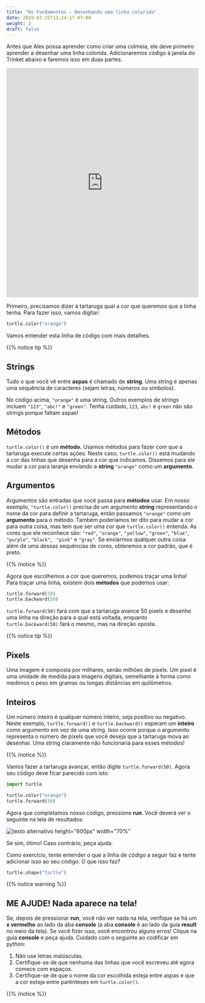 ```yaml
---
title: "Os Fundamentos – Desenhando uma linha colorida"
date: 2019-07-25T13:24:17-07:00
weight: 2
draft: false
---
```


Antes que Alex possa aprender como criar uma colmeia, ele deve primeiro aprender a desenhar uma linha colorida. Adicionaremos código à janela do Trinket abaixo e faremos isso em duas partes.

<iframe src="https://trinket.io/embed/python/1363ac22be" width="100%" height="600" frameborder="0" marginwidth="0" marginheight="0" allowfullscreen></iframe>

Primeiro, precisamos dizer à tartaruga qual a cor que queremos que a linha tenha. Para fazer isso, vamos digitar:

``` python
turtle.color("orange")
```

Vamos entender esta linha de código com mais detalhes.

{{% notice tip %}}

## Strings

Tudo o que você vê entre **aspas** é chamado de **string**. Uma string é apenas uma sequência de caracteres (sejam letras, números ou símbolos).

No código acima, `"orange"` é uma string. Outros exemplos de strings incluem `"123"`, `"abc!"` e `"green"`. Tenha cuidado, `123`, `abc!` e `green` não são strings porque faltam aspas!

## Métodos

`turtle.color()` é um **método.** Usamos métodos para fazer com que a tartaruga execute certas ações. Neste caso, `turtle.color()` está mudando a cor das linhas que desenha para a cor que indicamos. Dissemos para ele mudar a cor para laranja enviando a **string** `"orange"` como um **argumento**.

## Argumentos

Argumentos são entradas que você passa para **métodos** usar. Em nosso exemplo, `"turtle.color()` precisa de um argumento **string** representando o nome da cor para definir a tartaruga, então passamos `"orange"` como um **argumento** para o método. Também poderíamos ter dito para mudar a cor para outra coisa, mas tem que ser uma cor que `turtle.color()` entenda. As cores que ele reconhece são: `"red"`, `"orange"`, `"yellow"`, `"green"`, `"blue"`, `"purple"`, `"black"`, ` "pink"` e `"gray"`. Se enviarmos qualquer outra coisa além de uma dessas sequências de cores, obteremos a cor padrão, que é preto.

{{% /notice %}}

Agora que escolhemos a cor que queremos, podemos traçar uma linha! Para traçar uma linha, existem dois **métodos** que podemos usar:

``` python
turtle.forward(50)
turtle.backward(50)
```

`turtle.forward(50)` fará com que a tartaruga avance 50 pixels e desenhe uma linha na direção para a qual está voltada, enquanto `turtle.backward(50)` fará o mesmo, mas na direção oposta.

{{% notice tip %}}

## Pixels

Uma imagem é composta por milhares, senão milhões de pixels. Um pixel é uma unidade de medida para imagens digitais, semelhante à forma como medimos o peso em gramas ou longas distâncias em quilômetros.

## Inteiros

Um número inteiro é qualquer número inteiro, seja positivo ou negativo. Neste exemplo, `turtle.forward()` e `turtle.backward()` esperam um **inteiro** como argumento em vez de uma string. Isso ocorre porque o argumento representa o número de pixels que você deseja que a tartaruga mova ao desenhar. Uma string claramente não funcionaria para esses métodos!

{{% /notice %}}

Vamos fazer a tartaruga avançar, então digite `turtle.forward(50)`. Agora seu código deve ficar parecido com isto:

``` python
import turtle

turtle.color("orange")
turtle.forward(50)
```

Agora que completamos nosso código, pressione **run**. Você deverá ver o seguinte na tela de resultados:

![texto alternativo height="600px" width="70%"](../media/basics-trinket.png "Janela do Trinket")

Se sim, ótimo! Caso contrário, peça ajuda.

Como exercício, tente entender o que a linha de código a seguir faz e tente adicionar isso ao seu código. O que isso faz?

``` python
turtle.shape("turtle")
```

{{% notice warning %}}

## ME AJUDE! Nada aparece na tela!

Se, depois de pressionar **run**, você não ver nada na tela, verifique se há um **x vermelho** ao lado da aba **console** (a aba **console** é ao lado da guia **result** no meio da tela). Se você fizer isso, você encontrou alguns erros! Clique na guia **console** e peça ajuda. Cuidado com o seguinte ao codificar em python:

1. Não use letras maiúsculas.
2. Certifique-se de que nenhuma das linhas que você escreveu até agora comece com espaços.
3. Certifique-se de que o nome da cor escolhida esteja entre aspas e que a cor esteja entre parênteses em `turtle.color()`.

{{% /notice %}}
